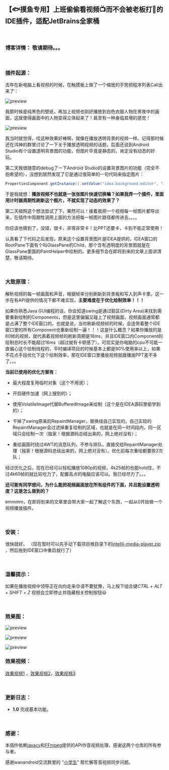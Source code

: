 ## 【🐟摸鱼专用】上班偷偷看视频📺而不会被老板打🔨的IDE插件，适配JetBrains全家桶

<br/>

### 博客详情： 敬请期待。。。

<br/>

### 插件起源：

去年在新电脑上看视频的时候，在触摸板上做了一个缩放的手势把程序列表Call出来了：

![preview](https://github.com/wuyr/intellij-media-player/raw/main/previews/1.jpg)

我那时候是纯黑色的壁纸，再加上视频也刚好播放到白色衣服人物在黑夜中的画面，这就使得画面中的人物变得立体起来了！甚至有一种身临其境的感觉！

![preview](https://github.com/wuyr/intellij-media-player/raw/main/previews/2.jpg)

我当时就觉得，哇这种效果好棒啊，就像在播放透明背景的视频一样。记得那时候还在鸿神的群里讨论了一下关于播放透明视频的话题，后面还说到Android Studio有个设置透明背景图的功能，但图片毕竟是静态的，肯定没有动态的好玩。

第二天我很随意的debug了一下Android Studio的设置背景图片的功能（完全不抱希望的），没想到居然发现了它是通过很简单的一句代码来指定图片：

```java
PropertiesComponent.getInstance().setValue("idea.background.editor", "image path")
```

于是我就想：**播放视频不也就是一张张图片快速切换嘛？如果我弄一个插件，里面用计时器周期性刷新这个图片，不就实现了动态的效果了？**

第二天按照这个想法尝试了下，果然可以！接着我把一个视频每一帧图片都导出来，在插件中周期性调用上面的方法把每一帧图片路径都传进去。。。。

你应该也猜到了，没错，很卡，非常非常卡！比PPT还要卡，卡到不能正常使用！

认真看了下代码之后发现，原来这个设置背景图片是IDEA提供的，IDEA窗口的RootPane下面有个叫GlassPane的Child，那个含有透明度的背景图就是在GlassPane里面的PaintHelper中绘制的。更多细节会在即将到来的文章上面讲清楚，敬请期待。


<br/>

### 大致原理：
解析视频的每一帧画面和声音，根据帧率分别刷新到背景板和写入到声卡里。这一步在有API提供的情况下都不难实现，**主要难度在于优化绘制效率！！！**

如果你熟悉Java GUI编程的话，你会知道swing是通过脏区(Dirty Area)来找到需要重新绘制的Components，但是这里偏偏又碰上了视频画面，视频画面通常都是占满了整个IDE窗口的。也就是说，当你刷新视频帧的时候，会连带着整个IDE窗口里的所有Component也重新绘制一遍！！！这是什么概念？如果你播放的是60帧的视频，就代表着视频帧的刷新周期是16ms，并且IDE窗口内Component的绘制总时长不能超过16ms（超过就有卡顿感了）。可现实是你电脑的cpu不可能一直偏心这个绘制线程的，平时编译项目的时候基本上都是90%使用率以上，如果不花点手段优化下这个绘制效率，那在IDE窗口里播放视频就跟播放PPT差不多了。。。

**当前已使用的优化方案有：**
- 最大程度复用临时对象（这个不用说）；

- 开启硬件加速（网上搜到的）；

- 使用VolatileImage代替BufferedImage来绘制（这个是在IDEA源码里偷学到的）；

- 干掉了swing原来的RepaintManager，替换成自己实现的。自己实现的RepaintManager会过滤掉重复绘制的区域，也就是在同一时间段内，同一区域只会绘制一次（独家！根据源码总结出来的，网上绝对没有）；

- 重绘画面时绕过AWT的消息队列，不参与排队，直接交给RepaintManager处理（独家！根据源码总结出来的，网上绝对没有）。优化前每次重绘都要排2次队；


经过优化之后，现在已经可以轻松播放1080p的视频，4k25帧的也能hold住，不过4k60帧的就比较吃力了，配置高点的电脑应该可以。我已经尽力了。。。

**还可能有同学想问，为什么能把视频画面放在所有组件的下面，并且能设置透明度？这是怎么做到的？**

emmmm，在即将到来的文章里会带大家一起了解这个东西，一起从0开始做一个视频播放插件。

<br/>

### 安装：

很快就好。 （现在暂时可以先手动下载项目根目录下的[intellij-media-player.zip](https://github.com/wuyr/intellij-media-player/blob/main/intellij-media-player.zip) ，然后拖到IDE窗口中重启就行了）

<br/>

### 温馨提示： 

如果在播放视频中领导正在向你走来😰请不要犹豫，马上按下组合键*CTRL* + *ALT* + *SHIFT* + *Z* 视频会立即停止并隐藏相关控制按钮😃

<br/>

### 效果图：

![preview](https://github.com/wuyr/intellij-media-player/raw/main/previews/1.gif)

![preview](https://github.com/wuyr/intellij-media-player/raw/main/previews/2.gif)

![preview](https://github.com/wuyr/intellij-media-player/raw/main/previews/3.gif)

### 效果视频：

[效果视频1](https://github.com/wuyr/intellij-media-player/raw/main/previews/1.mp4) ，[效果视频2](https://github.com/wuyr/intellij-media-player/raw/main/previews/2.mp4)，[效果视频3](https://github.com/wuyr/intellij-media-player/raw/main/previews/3.mp4)

<br/>

### 更新日志：

- **1.0** 完成基本功能。

<br/>

### 感谢：

本插件依赖[javacv](https://github.com/bytedeco/javacv)和[FFmpeg](https://github.com/FFmpeg/FFmpeg)提供的API作音视频处理，感谢这两个仓库的所有参与者。

感谢wanandroid交流群里的 "[小学生](https://github.com/yuxitong)" 帮忙解答音视频同步问题。
